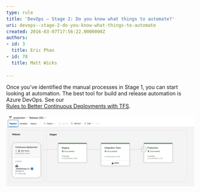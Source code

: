 ```yaml
---
type: rule
title: 'DevOps – Stage 2: Do you know what things to automate?'
uri: devops--stage-2-do-you-know-what-things-to-automate
created: 2016-03-07T17:56:22.0000000Z
authors:
- id: 3
  title: Eric Phan
- id: 78
  title: Matt Wicks

---
```


Once you’ve identified the manual processes in Stage 1, you can start looking at automation. The best tool for build and release automation is Azure DevOps. 
See our <br>      [Rules to Better Continuous Deployments with TFS](/_layouts/15/FIXUPREDIRECT.ASPX?WebId=3dfc0e07-e23a-4cbb-aac2-e778b71166a2&TermSetId=07da3ddf-0924-4cd2-a6d4-a4809ae20160&TermId=c8c1e915-7d29-4073-b668-61b1c8f75fa5).

![ In Azure DevOps you can automate application deployment to a staging environment and automatically run tests before deploying to production](2020-03-23_14-08-39.jpg)
